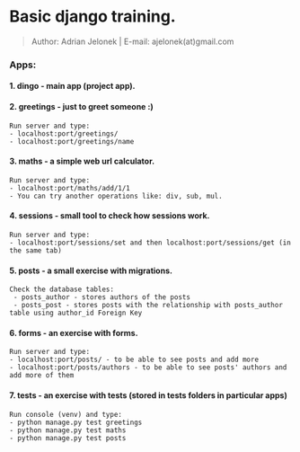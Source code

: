 # Basic django training.
>Author: Adrian Jelonek |  E-mail: ajelonek(at)gmail.com

### Apps:
#### 1. dingo - main app (project app).
#### 2. greetings - just to greet someone :)  
    Run server and type:
    - localhost:port/greetings/
    - localhost:port/greetings/name
#### 3. maths - a simple web url calculator.  
    Run server and type:
    - localhost:port/maths/add/1/1 
    - You can try another operations like: div, sub, mul. 
#### 4. sessions - small tool to check how sessions work.  
    Run server and type:
    - localhost:port/sessions/set and then localhost:port/sessions/get (in the same tab)  
#### 5. posts - a small exercise with migrations.  
    Check the database tables:
     - posts_author - stores authors of the posts
     - posts_post - stores posts with the relationship with posts_author table using author_id Foreign Key      
#### 6. forms - an exercise with forms.  
    Run server and type:
    - localhost:port/posts/ - to be able to see posts and add more
    - localhost:port/posts/authors - to be able to see posts' authors and add more of them
#### 7. tests - an exercise with tests (stored in tests folders in particular apps)  
    Run console (venv) and type:
    - python manage.py test greetings
    - python manage.py test maths
    - python manage.py test posts
